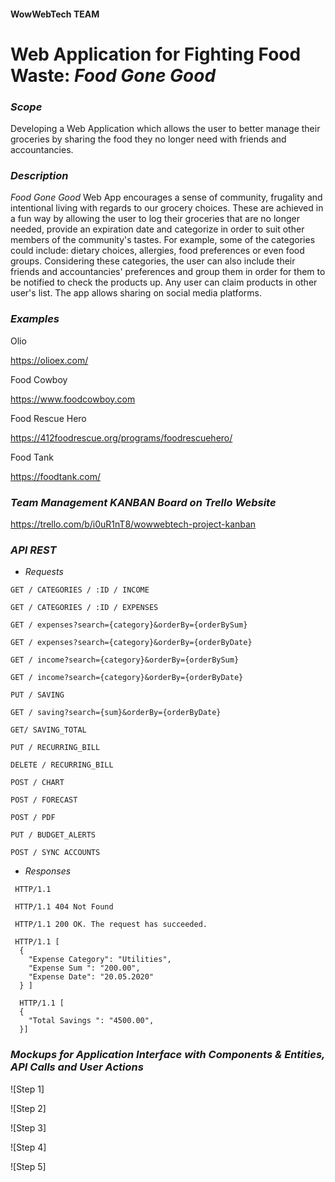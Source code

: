 #### WowWebTech TEAM

# **Web Application for Fighting Food Waste: _Food Gone Good_**


### *_Scope_*

Developing a Web Application which allows the user to better manage their groceries by sharing the food they no longer need with friends and accountancies.


### *_Description_*

_*Food Gone Good*_ Web App encourages a sense of community, frugality and intentional living with regards to our grocery choices. These are achieved in a fun way by allowing the user to log their groceries that are no longer needed, provide an expiration date and categorize in order to suit other members of the community's tastes. For example, some of the categories could include: dietary choices, allergies, food preferences or even food groups. Considering these categories, the user can also include their friends and accountancies' preferences and group them in order for them to be notified to check the products up. Any user can claim products in other user's list. The app allows sharing on social media platforms.


### *_Examples_*

Olio

https://olioex.com/

Food Cowboy

https://www.foodcowboy.com

Food Rescue Hero

https://412foodrescue.org/programs/foodrescuehero/

Food Tank

https://foodtank.com/

### *_Team Management KANBAN Board on Trello Website_*

https://trello.com/b/i0uR1nT8/wowwebtech-project-kanban



### *_API REST_*

+ _Requests_

```
GET / CATEGORIES / :ID / INCOME 

GET / CATEGORIES / :ID / EXPENSES

GET / expenses?search={category}&orderBy={orderBySum}

GET / expenses?search={category}&orderBy={orderByDate}

GET / income?search={category}&orderBy={orderBySum}

GET / income?search={category}&orderBy={orderByDate}

PUT / SAVING

GET / saving?search={sum}&orderBy={orderByDate}

GET/ SAVING_TOTAL

PUT / RECURRING_BILL

DELETE / RECURRING_BILL

POST / CHART

POST / FORECAST

POST / PDF

PUT / BUDGET_ALERTS

POST / SYNC ACCOUNTS
```

+ _Responses_

```
 HTTP/1.1
 
 HTTP/1.1 404 Not Found
 
 HTTP/1.1 200 OK. The request has succeeded.
 
 HTTP/1.1 [ 
  {
    "Expense Category": "Utilities",
    "Expense Sum ": "200.00",  
    "Expense Date": "20.05.2020"
  } ]
  
  HTTP/1.1 [ 
  {
    "Total Savings ": "4500.00",  
  }]
  ```


### *_Mockups for Application Interface with Components & Entities, API Calls and User Actions_*


![Step 1]

![Step 2]

![Step 3]

![Step 4]

![Step 5]
